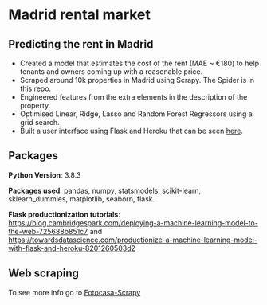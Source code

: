 # Madrid rental market
## Predicting the rent in Madrid 
- Created a model that estimates the cost of the rent (MAE ~ €180) to help tenants and owners coming up with a reasonable price.
- Scraped around 10k properties in Madrid using Scrapy. The Spider is in [this repo](https://github.com/jorgerodpen/Fotocasa-Scrapy).
- Engineered features from the extra elements in the description of the property.
- Optimised Linear, Ridge, Lasso and Random Forest Regressors using a grid search.
- Built a user interface using Flask and Heroku that can be seen [here](https://calculadora-alquiler-madrid.herokuapp.com/). 

## Packages
**Python Version**: 3.8.3

**Packages used**: pandas, numpy, statsmodels, scikit-learn, sklearn_dummies, matplotlib, seaborn, flask.

**Flask productionization tutorials**: https://blog.cambridgespark.com/deploying-a-machine-learning-model-to-the-web-725688b851c7 and https://towardsdatascience.com/productionize-a-machine-learning-model-with-flask-and-heroku-8201260503d2

## Web scraping
To see more info go to [Fotocasa-Scrapy](https://github.com/jorgerodpen/Fotocasa-Scrapy)